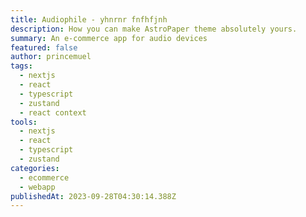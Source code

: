 ```yaml
---
title: Audiophile - yhnrnr fnfhfjnh
description: How you can make AstroPaper theme absolutely yours.
summary: An e-commerce app for audio devices
featured: false
author: princemuel
tags:
  - nextjs
  - react
  - typescript
  - zustand
  - react context
tools:
  - nextjs
  - react
  - typescript
  - zustand
categories:
  - ecommerce
  - webapp
publishedAt: 2023-09-28T04:30:14.388Z
---
```


